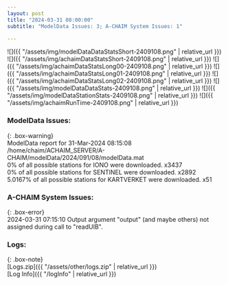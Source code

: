 ```yaml
---
layout: post
title: "2024-03-31 08:00:00"
subtitle: "ModelData Issues: 3; A-CHAIM System Issues: 1"

---
```


![]({{ "/assets/img/modelDataDataStatsShort-2409108.png" | relative_url }})
![]({{ "/assets/img/achaimDataStatsShort-2409108.png" | relative_url }})
![]({{ "/assets/img/achaimDataStatsLong00-2409108.png" | relative_url }})
![]({{ "/assets/img/achaimDataStatsLong01-2409108.png" | relative_url }})
![]({{ "/assets/img/achaimDataStatsLong02-2409108.png" | relative_url }})
![]({{ "/assets/img/modelDataDataStats-2409108.png" | relative_url }})
![]({{ "/assets/img/modelDataStationStats-2409108.png" | relative_url }})
![]({{ "/assets/img/achaimRunTime-2409108.png" | relative_url }})


### ModelData Issues:  
  
{: .box-warning}  
 ModelData report for 31-Mar-2024 08:15:08   
 /home/chaim/ACHAIM_SERVER/A-CHAIM/modelData/2024/091/08/modelData.mat   
 0% of all possible stations for IONO were downloaded. x3437   
 0% of all possible stations for SENTINEL were downloaded. x2892   
 5.0167% of all possible stations for KARTVERKET were downloaded. x51   
  
### A-CHAIM System Issues:  
  
{: .box-error}  
2024-03-31 07:15:10 Output argument "output" (and maybe others) not assigned during call to "readUIB".  

### Logs:  
  
{: .box-note}  
[Logs.zip]({{ "/assets/other/logs.zip" | relative_url }})  
[Log Info]({{ "/logInfo" | relative_url }})  
